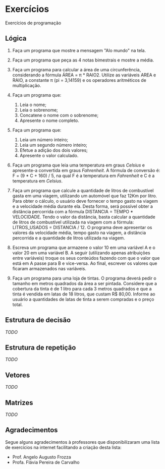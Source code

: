 # Exercícios
Exercícios de programação

## Lógica
1. Faça um programa que mostre a mensagem "Alo mundo" na tela.

2. Faça um programa que peça as 4 notas bimestrais e mostre a média.

2. Faça um programa para calcular a área de uma circunferência, considerando a fórmula ÁREA = π * RAIO2. Utilize as variáveis AREA e RAIO, a constante π (pi = 3,14159) e os operadores aritméticos de multiplicação.

3. Faça um programa que:
    1. Leia o nome;
    2. Leia o sobrenome;
    3. Concatene o nome com o sobrenome;
    4. Apresente o nome completo.

4. Faça um programa que:
    1. Leia um número inteiro;
    2. Leia um segundo número inteiro;
    3. Efetue a adição dos dois valores;
    4. Apresente o valor calculado.

5. Faça um programa que leia uma temperatura em graus _Celsius_ e apresente-a
convertida em graus _Fahrenheit_. A fórmula de conversão é: F = (9 * C + 160) / 5, na qual F é a temperatura em _Fahrenheit_ e C é a temperatura em _Celsius_.

6. Faça um programa que calcule a quantidade de litros de combustível gasta em uma viagem, utilizando um automóvel que faz 12Km por litro. Para obter o cálculo, o usuário deve fornecer o tempo gasto na viagem e a velocidade média durante ela. Desta forma, será possível obter a distância percorrida com a fórmula DISTANCIA = TEMPO * VELOCIDADE. Tendo o valor da distância, basta calcular a quantidade de litros de combustível utilizada na viagem com a fórmula: LITROS_USADOS = DISTANCIA / 12. O programa deve apresentar os valores da velocidade média, tempo gasto na viagem, a distância percorrida e a quantidade de litros utilizada na viagem.

7. Escreva um programa que armazene o valor 10 em uma variável A e o valor 20 em uma variável B. A seguir (utilizando apenas atribuições entre variáveis) troque os seus conteúdos fazendo com que o valor que está em A passe para B e vice-versa. Ao final, escrever os valores que ficaram armazenados nas variáveis.

8. Faça um programa para uma loja de tintas. O programa deverá pedir o tamanho em metros quadrados da área a ser pintada. Considere que a cobertura da tinta é de 1 litro para cada 3 metros quadrados e que a tinta é vendida em latas de 18 litros, que custam R$ 80,00. Informe ao usuário a quantidades de latas de tinta a serem compradas e o preço total.

## Estrutura de decisão
_TODO_

## Estrutura de repetição
_TODO_

## Vetores
_TODO_

## Matrizes
_TODO_

## Agradecimentos
Segue alguns agradecimentos à professores que disponibilizaram uma lista de exercícios na internet facilitando a criação desta lista:
- Prof. Angelo Augusto Frozza
- Profa. Flávia Pereira de Carvalho